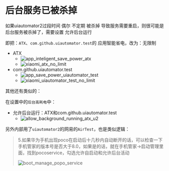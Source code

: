 # 后台服务已被杀掉

如果uiautomator2过段时间 偶尔 不定期 被杀掉 导致服务需要重启，则很可能是 后台服务被杀掉了，需要设置 允许后台运行 

即把：`ATX`、`com.github.uiautomator.test`的 应用智能省电，改为：无限制

* ATX
  * ![app_inteligent_save_power_atx](../assets/img/app_inteligent_save_power_atx.png)
  * ![xiaomi_atx_no_limit](../assets/img/xiaomi_atx_no_limit.png)
* com.github.uiautomator.test
  * ![app_save_power_uiautomator_test](../assets/img/app_save_power_uiautomator_test.png)
  * ![xiaomi_uiautomator_test_no_limit](../assets/img/xiaomi_uiautomator_test_no_limit.png)

其他还有类似的：

在设置中的`后台高耗电`中：

* 允许后台运行：ATX和com.github.uiautomator.test
  * ![allow_background_running_atx_u2](../assets/img/allow_background_running_atx_u2.png)

另外内部用了`uiautomator2`的网易的`AirTest`，也是类似逻辑：

> 5.如果华为手机出现poco在启动后十几秒内自动断开的话，可以检查一下手机管家的版本号是否大于8.0，如果是的话，就在手机管家->启动管理里面，找到pocoservice，勾选允许自启动和允许后台活动
> 
> ![boot_manage_popo_service](../assets/img/boot_manage_popo_service.png)

